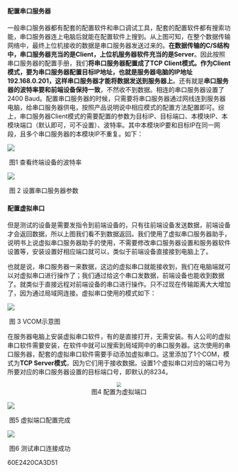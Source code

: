 #### 配置串口服务器      

 一般串口服务器都有配套的配置软件和串口调试工具，配套的配置软件都有搜索功能，串口服务器连上电脑后就能在配置软件上搜到。从上图可知，在整个数据传输网络中，最终上位机接收的数据是串口服务器发送过来的。**在数据传输的C/S结构中，串口服务器充当的是Client，上位机服务器软件充当的是Server**。因此按照串口服务器的配置手册，我们**将串口服务器配置成了TCP Client模式。作为Client模式，要为串口服务器配置目标IP地址，也就是服务器电脑的IP地址192.168.0.201，这样串口服务器才能将数据发送到服务器上**。还有就是**串口服务器的波特率要和前端设备保持一致**，不然收不到数据。相连的串口服务器设置了2400 Baud。配置串口服务器的时候，只需要将串口服务器通过网线连到服务器电脑，给串口服务器供电，按照产品说明说中相应模式的配置方法配置即可。综上，串口服务器Client模式的需要配置的参数为目标IP、目标端口、本模块IP、本模块端口（默认即可，可不设置）、波特率。其中本模块IP要和目标IP在同一网段，且多个串口服务器的本模块IP不重复。如下：

![](C:\Users\Administrator\Pictures\QQ浏览器截图\QQ截图20200303092621.png)

​                                                                               图1 查看终端设备的波特率  

![](C:\Users\Administrator\Pictures\QQ浏览器截图\QQ截图20200303093048.png)

​                                                                                      图 2 设置串口服务器参数



#### 配置虚拟串口

​        但是测试的设备是需要发指令到前端设备的，只有往前端设备发送数据，前端设备才会返回数据，所以上图我们看不到数据返回。我们使用了虚拟串口服务器助手，说明书上说虚拟串口服务器助手的使用，不需要修改串口服务器设置和服务器软件设置等，安装设置好相应端口就可以，类似于前端设备直接接到电脑上了。

​        也就是说，串口服务器一来数据，这边的虚拟串口就能接收到，我们在电脑端就可以对虚拟串口进行操作了；我们通过给这个串口发数据，前端设备也能收到数据了。就类似于直接远程对前端设备的串口进行操作。只不过现在传输距离大大增加了，因为通过局域网连接。虚拟串口使用的模式如下：

![](https://img-blog.csdn.net/20180417215311840)

​                                                                                     图 3 VCOM示意图   

​        在服务器电脑上安装虚拟串口软件，有的是直接打开，无需安装。有人公司的虚拟串口软件需要安装，在软件中就可以搜索到局域网中的串口服务器。这次使用的串口服务器，配套的虚拟串口软件需要手动添加虚拟串口。这里添加了1个COM，模式为**TCP Server模式**，因为它们用于接收数据。设置1个虚拟串口对应的端口号为所要对应的串口服务器设置的目标端口号，即默认的8234。

<center><img src="C:\Users\Administrator\Pictures\QQ浏览器截图\QQ截图20200303101219.png" style="zoom:67%;align:center" /><br/>图4 配置为虚拟端口</center>



![](C:\Users\Administrator\Pictures\QQ浏览器截图\QQ截图20200303111310.png)

​                                                                        图5 虚拟端口配置完成

![](C:\Users\Administrator\Pictures\QQ浏览器截图\QQ截图20200303111404.png)

​                                                                            图6 测试串口连接成功





60E2420CA3D51

